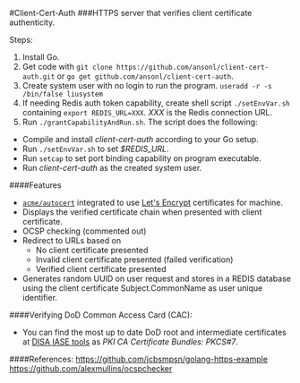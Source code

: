 #Client-Cert-Auth
###HTTPS server that verifies client certificate authenticity.

Steps:

1. Install Go.
2. Get code with `git clone https://github.com/ansonl/client-cert-auth.git` or `go get github.com/ansonl/client-cert-auth`.
3.  Create system user with no login to run the program. `useradd -r -s /bin/false liusystem`
4. If needing Redis auth token capability, create shell script `./setEnvVar.sh` containing `export REDIS_URL=XXX`. *XXX* is the Redis connection URL.
5. Run `./grantCapabilityAndRun.sh`. The script does the following:
  - Compile and install *client-cert-auth*  according to your Go setup.
  - Run `./setEnvVar.sh` to set *$REDIS_URL*.
  - Run `setcap` to set port binding capability on program executable.
  - Run *client-cert-auth* as the created system user. 


####Features

- [`acme/autocert`](https://godoc.org/golang.org/x/crypto/acme/autocert) integrated to use [Let's Encrypt](https://letsencrypt.org/) certificates for machine. 
- Displays the verified certificate chain when presented with client certificate.
- OCSP checking (commented out)
- Redirect to URLs based on
  - No client certificate presented
  - Invalid client certificate presented (failed verification)
  - Verified client certificate presented
- Generates random UUID on user request and stores in a REDIS database using the client certificate Subject.CommonName as user unique identifier.


####Verifying DoD Common Access Card (CAC):

- You can find the most up to date DoD root and intermediate certificates at [DISA IASE tools](https://iase.disa.mil/pki-pke/Pages/tools.aspx) as *PKI CA Certificate Bundles: PKCS#7*. 

####References:
https://github.com/jcbsmpsn/golang-https-example
https://github.com/alexmullins/ocspchecker
